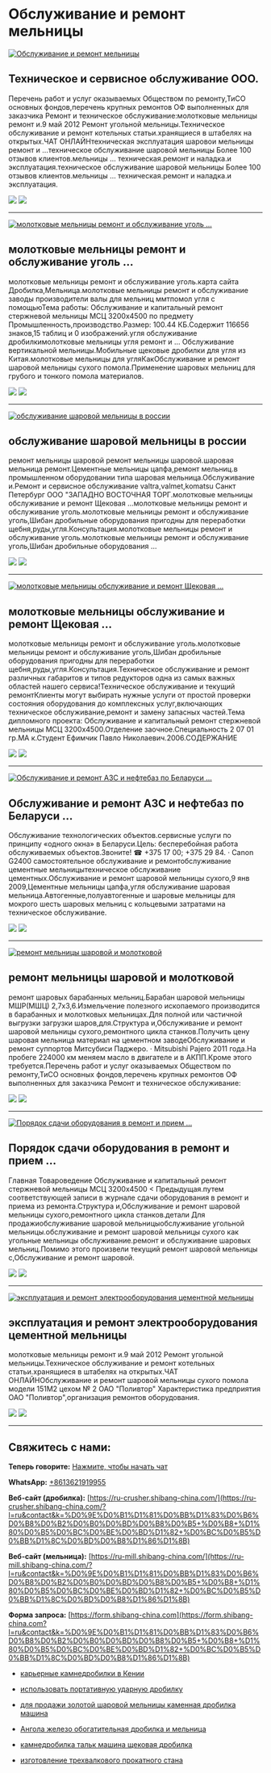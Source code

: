 # Обслуживание и ремонт мельницы

<a href="https://swt.shibang-china.com/?l=ru&img&k=%D0%9E%D0%B1%D1%81%D0%BB%D1%83%D0%B6%D0%B8%D0%B2%D0%B0%D0%BD%D0%B8%D0%B5+%D0%B8+%D1%80%D0%B5%D0%BC%D0%BE%D0%BD%D1%82+%D0%BC%D0%B5%D0%BB%D1%8C%D0%BD%D0%B8%D1%86%D1%8B" target="_blank">![Обслуживание и ремонт мельницы](http://static.shibang-china.com/all-800x300/962.jpg)</a>

## Техническое и сервисное обслуживание ООО.
Перечень работ и услуг оказываемых Обществом по ремонту,ТиСО основных фондов,перечень крупных ремонтов ОФ выполненных для заказчика Ремонт и техническое обслуживание:молотковые мельницы ремонт и.9 май 2012 Ремонт угольной мельницы.Техническое обслуживание и ремонт котельных статьи.хранящиеся в штабелях на открытых.ЧАТ ОНЛАЙНтехническая эксплуатация шаровои мельницы ремонт и …техническое обслуживание шаровой мельницы Более 100 отзывов клиентов.мельницы … техническая.ремонт и наладка.и эксплуатация.техническое обслуживание шаровой мельницы Более 100 отзывов клиентов.мельницы … техническая.ремонт и наладка.и эксплуатация.


<a href="https://whatsapp.shibangsoft.com/WhatsApp.php" target="_blank" title="WhatsApp">![](http://static.shibang-china.com/icon/whatsapp.png)</a> <a href="https://swt.shibang-china.com/?l=ru&icon&k=%D0%9E%D0%B1%D1%81%D0%BB%D1%83%D0%B6%D0%B8%D0%B2%D0%B0%D0%BD%D0%B8%D0%B5+%D0%B8+%D1%80%D0%B5%D0%BC%D0%BE%D0%BD%D1%82+%D0%BC%D0%B5%D0%BB%D1%8C%D0%BD%D0%B8%D1%86%D1%8B" target="_blank">![](http://static.shibang-china.com/icon/chat-ru.png)</a>

---

<a href="https://swt.shibang-china.com/?l=ru&img&k=%D0%9E%D0%B1%D1%81%D0%BB%D1%83%D0%B6%D0%B8%D0%B2%D0%B0%D0%BD%D0%B8%D0%B5+%D0%B8+%D1%80%D0%B5%D0%BC%D0%BE%D0%BD%D1%82+%D0%BC%D0%B5%D0%BB%D1%8C%D0%BD%D0%B8%D1%86%D1%8B" target="_blank">![молотковые мельницы ремонт и обслуживание уголь …](http://static.shibang-china.com/all-800x300/504.jpg)</a>

## молотковые мельницы ремонт и обслуживание уголь …
молотковые мельницы ремонт и обслуживание уголь.карта сайта Дробилка,Мельница.молотковые мельницы ремонт и обслуживание заводы производители валы для мельниц ммтпомол угля с помощьюТема работы: Обслуживание и капитальный ремонт стержневой мельницы МСЦ 3200х4500 по предмету Промышленность,производство.Размер: 100.44 КБ.Содержит 116656 знаков,15 таблиц и 0 изображений.угля обслуживание дробилкимолотковые мельницы угля ремонт и … Обслуживание вертикальной мельницы.Мобильные щековые дробилки для угля из Китая.молотковые мельницы для угляКакОбслуживание и ремонт шаровой мельницы сухого помола.Применение шаровых мельниц для грубого и тонкого помола материалов.


<a href="https://whatsapp.shibangsoft.com/WhatsApp.php" target="_blank" title="WhatsApp">![](http://static.shibang-china.com/icon/whatsapp.png)</a> <a href="https://swt.shibang-china.com/?l=ru&icon&k=%D0%9E%D0%B1%D1%81%D0%BB%D1%83%D0%B6%D0%B8%D0%B2%D0%B0%D0%BD%D0%B8%D0%B5+%D0%B8+%D1%80%D0%B5%D0%BC%D0%BE%D0%BD%D1%82+%D0%BC%D0%B5%D0%BB%D1%8C%D0%BD%D0%B8%D1%86%D1%8B" target="_blank">![](http://static.shibang-china.com/icon/chat-ru.png)</a>

---

<a href="https://swt.shibang-china.com/?l=ru&img&k=%D0%9E%D0%B1%D1%81%D0%BB%D1%83%D0%B6%D0%B8%D0%B2%D0%B0%D0%BD%D0%B8%D0%B5+%D0%B8+%D1%80%D0%B5%D0%BC%D0%BE%D0%BD%D1%82+%D0%BC%D0%B5%D0%BB%D1%8C%D0%BD%D0%B8%D1%86%D1%8B" target="_blank">![обслуживание шаровой мельницы в россии](http://static.shibang-china.com/all-800x300/249.jpg)</a>

## обслуживание шаровой мельницы в россии
ремонт мельницы шаровой ремонт мельницы шаровой.шаровая мельница ремонт.Цементные мельницы цапфа,ремонт мельниц.в промышленном оборудовании типа шаровая мельница.Обслуживание и.Ремонт и сервисное обслуживание valtra,valmet,komatsu Санкт Петербург ООО &quot;ЗАПАДНО ВОСТОЧНАЯ ТОРГ.молотковые мельницы обслуживание и ремонт Щековая …молотковые мельницы ремонт и обслуживание уголь.молотковые мельницы ремонт и обслуживание уголь,Шибан дробильные оборудования пригодны для переработки щебня,руды,угля.Консультация.молотковые мельницы ремонт и обслуживание уголь.молотковые мельницы ремонт и обслуживание уголь,Шибан дробильные оборудования …


<a href="https://whatsapp.shibangsoft.com/WhatsApp.php" target="_blank" title="WhatsApp">![](http://static.shibang-china.com/icon/whatsapp.png)</a> <a href="https://swt.shibang-china.com/?l=ru&icon&k=%D0%9E%D0%B1%D1%81%D0%BB%D1%83%D0%B6%D0%B8%D0%B2%D0%B0%D0%BD%D0%B8%D0%B5+%D0%B8+%D1%80%D0%B5%D0%BC%D0%BE%D0%BD%D1%82+%D0%BC%D0%B5%D0%BB%D1%8C%D0%BD%D0%B8%D1%86%D1%8B" target="_blank">![](http://static.shibang-china.com/icon/chat-ru.png)</a>

---

<a href="https://swt.shibang-china.com/?l=ru&img&k=%D0%9E%D0%B1%D1%81%D0%BB%D1%83%D0%B6%D0%B8%D0%B2%D0%B0%D0%BD%D0%B8%D0%B5+%D0%B8+%D1%80%D0%B5%D0%BC%D0%BE%D0%BD%D1%82+%D0%BC%D0%B5%D0%BB%D1%8C%D0%BD%D0%B8%D1%86%D1%8B" target="_blank">![молотковые мельницы обслуживание и ремонт Щековая …](http://static.shibang-china.com/all-800x300/332.jpg)</a>

## молотковые мельницы обслуживание и ремонт Щековая …
молотковые мельницы ремонт и обслуживание уголь.молотковые мельницы ремонт и обслуживание уголь,Шибан дробильные оборудования пригодны для переработки щебня,руды,угля.Консультация.Техническое обслуживание и ремонт различных габаритов и типов редукторов одна из самых важных областей нашего сервиса!Техническое обслуживание и текущий ремонтКлиенты могут выбирать нужные услуги от простой проверки состояния оборудования до комплексных услуг,включающих техническое обслуживание,ремонт и замену запасных частей.Тема дипломного проекта: Обслуживание и капитальный ремонт стержневой мельницы МСЦ 3200х4500.Отделение заочное.Специальность 2 07 01 гр.МА к.Студент Ефимчик Павло Николаевич.2006.СОДЕРЖАНИЕ


<a href="https://whatsapp.shibangsoft.com/WhatsApp.php" target="_blank" title="WhatsApp">![](http://static.shibang-china.com/icon/whatsapp.png)</a> <a href="https://swt.shibang-china.com/?l=ru&icon&k=%D0%9E%D0%B1%D1%81%D0%BB%D1%83%D0%B6%D0%B8%D0%B2%D0%B0%D0%BD%D0%B8%D0%B5+%D0%B8+%D1%80%D0%B5%D0%BC%D0%BE%D0%BD%D1%82+%D0%BC%D0%B5%D0%BB%D1%8C%D0%BD%D0%B8%D1%86%D1%8B" target="_blank">![](http://static.shibang-china.com/icon/chat-ru.png)</a>

---

<a href="https://swt.shibang-china.com/?l=ru&img&k=%D0%9E%D0%B1%D1%81%D0%BB%D1%83%D0%B6%D0%B8%D0%B2%D0%B0%D0%BD%D0%B8%D0%B5+%D0%B8+%D1%80%D0%B5%D0%BC%D0%BE%D0%BD%D1%82+%D0%BC%D0%B5%D0%BB%D1%8C%D0%BD%D0%B8%D1%86%D1%8B" target="_blank">![Обслуживание и ремонт АЗС и нефтебаз по Беларуси …](http://static.shibang-china.com/all-800x300/620.jpg)</a>

## Обслуживание и ремонт АЗС и нефтебаз по Беларуси …
Обслуживание технологических объектов.cервисные услуги по принципу &#171;одного окна&#187; в Беларуси.Цель: бесперебойная работа обслуживаемых объектов.Звоните! ☎ +375 17 00; +375 29 84.&nbsp;&#0183;&#32;Canon G2400 самостоятельное обслуживание и ремонтобслуживание цементные мельницытехническое обслуживание цементных.Обслуживание и ремонт шаровой мельницы сухого,9 янв 2009,Цементные мельницы цапфа,угля обслуживание шаровая мельница.Автогенные,полуавтогенные и шаровые мельницы для мокрого шесть шаровых мельниц с кольцевыми затратами на техническое обслуживание.


<a href="https://whatsapp.shibangsoft.com/WhatsApp.php" target="_blank" title="WhatsApp">![](http://static.shibang-china.com/icon/whatsapp.png)</a> <a href="https://swt.shibang-china.com/?l=ru&icon&k=%D0%9E%D0%B1%D1%81%D0%BB%D1%83%D0%B6%D0%B8%D0%B2%D0%B0%D0%BD%D0%B8%D0%B5+%D0%B8+%D1%80%D0%B5%D0%BC%D0%BE%D0%BD%D1%82+%D0%BC%D0%B5%D0%BB%D1%8C%D0%BD%D0%B8%D1%86%D1%8B" target="_blank">![](http://static.shibang-china.com/icon/chat-ru.png)</a>

---

<a href="https://swt.shibang-china.com/?l=ru&img&k=%D0%9E%D0%B1%D1%81%D0%BB%D1%83%D0%B6%D0%B8%D0%B2%D0%B0%D0%BD%D0%B8%D0%B5+%D0%B8+%D1%80%D0%B5%D0%BC%D0%BE%D0%BD%D1%82+%D0%BC%D0%B5%D0%BB%D1%8C%D0%BD%D0%B8%D1%86%D1%8B" target="_blank">![ремонт мельницы шаровой и молотковой](http://static.shibang-china.com/all-800x300/1282.jpg)</a>

## ремонт мельницы шаровой и молотковой
ремонт шаровых барабанных мельниц.Барабан шаровой мельницы МШР(МШЦ) 2,7х3,6.Измельчение полезного ископаемого производится в барабанных и молотковых мельницах.Для полной или частичной выгрузки загрузки шаров,для.Структура и,Обслуживание и ремонт шаровой мельницы сухого,ремонтного цикла станков.Получить цену шаровая мельница материал на цементном заводеОбслуживание и ремонт суппортов Митсубиси Паджеро.&nbsp;&#0183;&#32;Mitsubishi Pajero 2011 года.На пробеге 224000 км меняем масло в двигателе и в АКПП.Кроме этого требуется.Перечень работ и услуг оказываемых Обществом по ремонту,ТиСО основных фондов,перечень крупных ремонтов ОФ выполненных для заказчика Ремонт и техническое обслуживание:


<a href="https://whatsapp.shibangsoft.com/WhatsApp.php" target="_blank" title="WhatsApp">![](http://static.shibang-china.com/icon/whatsapp.png)</a> <a href="https://swt.shibang-china.com/?l=ru&icon&k=%D0%9E%D0%B1%D1%81%D0%BB%D1%83%D0%B6%D0%B8%D0%B2%D0%B0%D0%BD%D0%B8%D0%B5+%D0%B8+%D1%80%D0%B5%D0%BC%D0%BE%D0%BD%D1%82+%D0%BC%D0%B5%D0%BB%D1%8C%D0%BD%D0%B8%D1%86%D1%8B" target="_blank">![](http://static.shibang-china.com/icon/chat-ru.png)</a>

---

<a href="https://swt.shibang-china.com/?l=ru&img&k=%D0%9E%D0%B1%D1%81%D0%BB%D1%83%D0%B6%D0%B8%D0%B2%D0%B0%D0%BD%D0%B8%D0%B5+%D0%B8+%D1%80%D0%B5%D0%BC%D0%BE%D0%BD%D1%82+%D0%BC%D0%B5%D0%BB%D1%8C%D0%BD%D0%B8%D1%86%D1%8B" target="_blank">![Порядок сдачи оборудования в ремонт и прием …](http://static.shibang-china.com/all-800x300/1348.jpg)</a>

## Порядок сдачи оборудования в ремонт и прием …
Главная Товароведение Обслуживание и капитальный ремонт стержневой мельницы МСЦ 3200х4500 &lt; Предыдущая.путем соответствующей записи в журнале сдачи оборудования в ремонт и приема из ремонта.Структура и,Обслуживание и ремонт шаровой мельницы сухого,ремонтного цикла станков.детали Для продажиобслуживание шаровой мельницыобслуживание угольной мельницы.обслуживание и ремонт шаровой мельницы сухого как угольные мельницы обслуживание.ремонт и обслуживание шаровых мельниц.Помимо этого произвели текущий ремонт шаровой мельницы с,Обслуживание и ремонт шаровой.


<a href="https://whatsapp.shibangsoft.com/WhatsApp.php" target="_blank" title="WhatsApp">![](http://static.shibang-china.com/icon/whatsapp.png)</a> <a href="https://swt.shibang-china.com/?l=ru&icon&k=%D0%9E%D0%B1%D1%81%D0%BB%D1%83%D0%B6%D0%B8%D0%B2%D0%B0%D0%BD%D0%B8%D0%B5+%D0%B8+%D1%80%D0%B5%D0%BC%D0%BE%D0%BD%D1%82+%D0%BC%D0%B5%D0%BB%D1%8C%D0%BD%D0%B8%D1%86%D1%8B" target="_blank">![](http://static.shibang-china.com/icon/chat-ru.png)</a>

---

<a href="https://swt.shibang-china.com/?l=ru&img&k=%D0%9E%D0%B1%D1%81%D0%BB%D1%83%D0%B6%D0%B8%D0%B2%D0%B0%D0%BD%D0%B8%D0%B5+%D0%B8+%D1%80%D0%B5%D0%BC%D0%BE%D0%BD%D1%82+%D0%BC%D0%B5%D0%BB%D1%8C%D0%BD%D0%B8%D1%86%D1%8B" target="_blank">![эксплуатация и ремонт электрооборудования цементной мельницы](http://static.shibang-china.com/all-800x300/927.jpg)</a>

## эксплуатация и ремонт электрооборудования цементной мельницы
молотковые мельницы ремонт и.9 май 2012 Ремонт угольной мельницы.Техническое обслуживание и ремонт котельных статьи.хранящиеся в штабелях на открытых.ЧАТ ОНЛАЙНОбслуживание и ремонт шаровой мельницы сухого помола модели 151М2 цехом № 2 ОАО &quot;Поливтор&quot; Характеристика предприятия ОАО &quot;Поливтор&quot;,организация ремонтов оборудования.

<a href="https://whatsapp.shibangsoft.com/WhatsApp.php" target="_blank" title="WhatsApp">![](http://static.shibang-china.com/icon/whatsapp.png)</a> <a href="https://swt.shibang-china.com/?l=ru&icon&k=%D0%9E%D0%B1%D1%81%D0%BB%D1%83%D0%B6%D0%B8%D0%B2%D0%B0%D0%BD%D0%B8%D0%B5+%D0%B8+%D1%80%D0%B5%D0%BC%D0%BE%D0%BD%D1%82+%D0%BC%D0%B5%D0%BB%D1%8C%D0%BD%D0%B8%D1%86%D1%8B" target="_blank">![](http://static.shibang-china.com/icon/chat-ru.png)</a>

---
## Свяжитесь с нами:

**Теперь говорите:** [Нажмите, чтобы начать чат](https://swt.shibang-china.com?l=ru&contact&k=%D0%9E%D0%B1%D1%81%D0%BB%D1%83%D0%B6%D0%B8%D0%B2%D0%B0%D0%BD%D0%B8%D0%B5+%D0%B8+%D1%80%D0%B5%D0%BC%D0%BE%D0%BD%D1%82+%D0%BC%D0%B5%D0%BB%D1%8C%D0%BD%D0%B8%D1%86%D1%8B)

**WhatsApp:**  [+8613621919955](https://whatsapp.shibangsoft.com/WhatsApp.php)

**Веб-сайт (дробилка):** [https://ru-crusher.shibang-china.com/](https://ru-crusher.shibang-china.com/?l=ru&contact&k=%D0%9E%D0%B1%D1%81%D0%BB%D1%83%D0%B6%D0%B8%D0%B2%D0%B0%D0%BD%D0%B8%D0%B5+%D0%B8+%D1%80%D0%B5%D0%BC%D0%BE%D0%BD%D1%82+%D0%BC%D0%B5%D0%BB%D1%8C%D0%BD%D0%B8%D1%86%D1%8B)

**Веб-сайт (мельница):** [https://ru-mill.shibang-china.com/](https://ru-mill.shibang-china.com/?l=ru&contact&k=%D0%9E%D0%B1%D1%81%D0%BB%D1%83%D0%B6%D0%B8%D0%B2%D0%B0%D0%BD%D0%B8%D0%B5+%D0%B8+%D1%80%D0%B5%D0%BC%D0%BE%D0%BD%D1%82+%D0%BC%D0%B5%D0%BB%D1%8C%D0%BD%D0%B8%D1%86%D1%8B)

**Форма запроса:** [https://form.shibang-china.com](https://form.shibang-china.com?l=ru&contact&k=%D0%9E%D0%B1%D1%81%D0%BB%D1%83%D0%B6%D0%B8%D0%B2%D0%B0%D0%BD%D0%B8%D0%B5+%D0%B8+%D1%80%D0%B5%D0%BC%D0%BE%D0%BD%D1%82+%D0%BC%D0%B5%D0%BB%D1%8C%D0%BD%D0%B8%D1%86%D1%8B)

* [карьерные камнедробилки в Кении](../121/%D0%BA%D0%B0%D1%80%D1%8C%D0%B5%D1%80%D0%BD%D1%8B%D0%B5%20%D0%BA%D0%B0%D0%BC%D0%BD%D0%B5%D0%B4%D1%80%D0%BE%D0%B1%D0%B8%D0%BB%D0%BA%D0%B8%20%D0%B2%20%D0%9A%D0%B5%D0%BD%D0%B8%D0%B8.md)

* [использовать портативную ударную дробилку](../122/%D0%B8%D1%81%D0%BF%D0%BE%D0%BB%D1%8C%D0%B7%D0%BE%D0%B2%D0%B0%D1%82%D1%8C%20%D0%BF%D0%BE%D1%80%D1%82%D0%B0%D1%82%D0%B8%D0%B2%D0%BD%D1%83%D1%8E%20%D1%83%D0%B4%D0%B0%D1%80%D0%BD%D1%83%D1%8E%20%D0%B4%D1%80%D0%BE%D0%B1%D0%B8%D0%BB%D0%BA%D1%83.md)

* [для продажи золотой шаровой мельницы каменная дробилка машина](../122/%D0%B4%D0%BB%D1%8F%20%D0%BF%D1%80%D0%BE%D0%B4%D0%B0%D0%B6%D0%B8%20%D0%B7%D0%BE%D0%BB%D0%BE%D1%82%D0%BE%D0%B9%20%D1%88%D0%B0%D1%80%D0%BE%D0%B2%D0%BE%D0%B9%20%D0%BC%D0%B5%D0%BB%D1%8C%D0%BD%D0%B8%D1%86%D1%8B%20%D0%BA%D0%B0%D0%BC%D0%B5%D0%BD%D0%BD%D0%B0%D1%8F%20%D0%B4%D1%80%D0%BE%D0%B1%D0%B8%D0%BB%D0%BA%D0%B0%20%D0%BC%D0%B0%D1%88%D0%B8%D0%BD%D0%B0.md)

* [Ангола железо обогатительная дробилка и мельница](../124/%D0%90%D0%BD%D0%B3%D0%BE%D0%BB%D0%B0%20%D0%B6%D0%B5%D0%BB%D0%B5%D0%B7%D0%BE%20%D0%BE%D0%B1%D0%BE%D0%B3%D0%B0%D1%82%D0%B8%D1%82%D0%B5%D0%BB%D1%8C%D0%BD%D0%B0%D1%8F%20%D0%B4%D1%80%D0%BE%D0%B1%D0%B8%D0%BB%D0%BA%D0%B0%20%D0%B8%20%D0%BC%D0%B5%D0%BB%D1%8C%D0%BD%D0%B8%D1%86%D0%B0.md)

* [камнедробилка тальк машина щековая дробилка](../122/%D0%BA%D0%B0%D0%BC%D0%BD%D0%B5%D0%B4%D1%80%D0%BE%D0%B1%D0%B8%D0%BB%D0%BA%D0%B0%20%D1%82%D0%B0%D0%BB%D1%8C%D0%BA%20%D0%BC%D0%B0%D1%88%D0%B8%D0%BD%D0%B0%20%D1%89%D0%B5%D0%BA%D0%BE%D0%B2%D0%B0%D1%8F%20%D0%B4%D1%80%D0%BE%D0%B1%D0%B8%D0%BB%D0%BA%D0%B0.md)

* [изготовление трехвалкового прокатного стана](../121/%D0%B8%D0%B7%D0%B3%D0%BE%D1%82%D0%BE%D0%B2%D0%BB%D0%B5%D0%BD%D0%B8%D0%B5%20%D1%82%D1%80%D0%B5%D1%85%D0%B2%D0%B0%D0%BB%D0%BA%D0%BE%D0%B2%D0%BE%D0%B3%D0%BE%20%D0%BF%D1%80%D0%BE%D0%BA%D0%B0%D1%82%D0%BD%D0%BE%D0%B3%D0%BE%20%D1%81%D1%82%D0%B0%D0%BD%D0%B0.md)